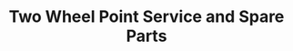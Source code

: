 ---
title: "Two Wheel Point Service and Spare Parts"
url: /kudlu/two-wheel-point-service-and-spare-parts/
shop: car parts
---